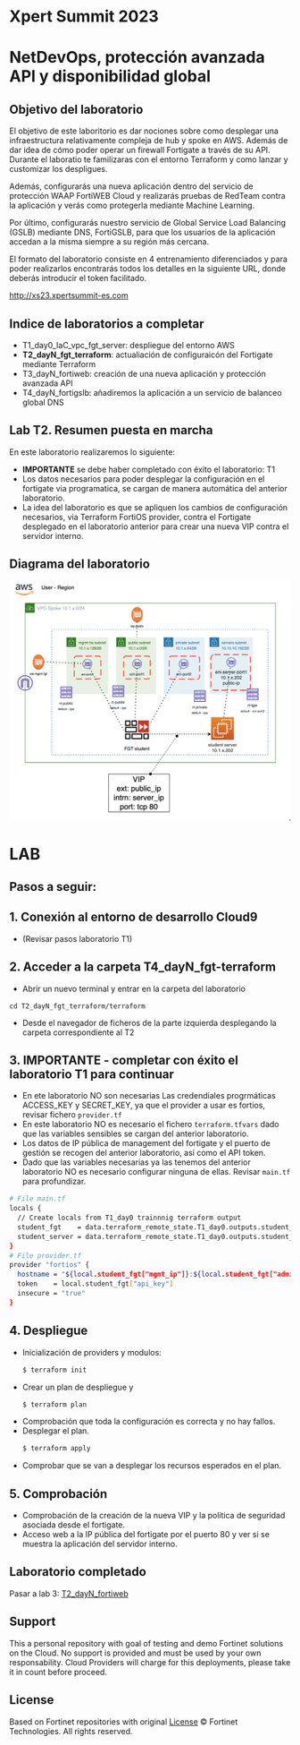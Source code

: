 # Xpert Summit 2023
# NetDevOps, protección avanzada API y disponibilidad global
## Objetivo del laboratorio
El objetivo de este laboritorio es dar nociones sobre como desplegar una infraestructura relativamente compleja de hub y spoke en AWS. Además de dar idea de cómo poder operar un firewall Fortigate a través de su API. Durante el laboratio te familizaras con el entorno Terraform y como lanzar y customizar los despligues. 

Además, configurarás una nueva aplicación dentro del servicio de protección WAAP FortiWEB Cloud y realizarás pruebas de RedTeam contra la aplicación y verás como protegerla mediante Machine Learning.  

Por último, configurarás nuestro servicio de Global Service Load Balancing (GSLB) mediante DNS, FortiGSLB, para que los usuarios de la aplicación accedan a la misma siempre a su región más cercana. 

El formato del laboratorio consiste en 4 entrenamiento diferenciados y para poder realizarlos encontrarás todos los detalles en la siguiente URL, donde deberás introducir el token facilitado.

http://xs23.xpertsummit-es.com

## Indice de laboratorios a completar
* T1_day0_IaC_vpc_fgt_server: despliegue del entorno AWS
* **T2_dayN_fgt_terraform**: actualiación de configuraicón del Fortigate mediante Terraform
* T3_dayN_fortiweb: creación de una nueva aplicación y protección avanzada API
* T4_dayN_fortigslb: añadiremos la aplicación a un servicio de balanceo global DNS

## Lab T2. Resumen puesta en marcha

En este laboratorio realizaremos lo siguiente:
- **IMPORTANTE** se debe haber completado con éxito el laboratorio: T1
- Los datos necesarios para poder desplegar la configuración en el fortigate via programatica, se cargan de manera automática del anterior laboratorio. 
- La idea del laboratorio es que se apliquen los cambios de configuración necesarios, via Terraform FortiOS provider, contra el Fortigate desplegado en el laboratorio anterior para crear una nueva VIP contra el servidor interno.


## Diagrama del laboratorio

![architecture overview](images/image0.png)


# LAB
## Pasos a seguir:

## 1. Conexión al entorno de desarrollo Cloud9
- (Revisar pasos laboratorio T1)

## 2.  Acceder a la carpeta T4_dayN_fgt-terraform
- Abrir un nuevo terminal y entrar en la carpeta del laboratorio
```
cd T2_dayN_fgt_terraform/terraform
```
- Desde el navegador de ficheros de la parte izquierda desplegando la carpeta correspondiente al T2

## 3. **IMPORTANTE** - completar con éxito el laboratorio T1 para continuar
- En ete laboratorio NO son necesarias Las credendiales progrmáticas ACCESS_KEY y SECRET_KEY, ya que el provider a usar es fortios, revisar fichero `provider.tf`
- En este laboratorio NO es necesario el fichero `terraform.tfvars` dado que las variables sensibles se cargan del anterior laboratorio.
- Los datos de IP pública de management del fortigate y el puerto de gestión se recogen del anterior laboratorio, así como el API token.
- Dado que las variables necesarias ya las tenemos del anterior laboratorio NO es necesario configurar ninguna de ellas. Revisar `main.tf` para profundizar.

```sh
# File main.tf
locals {
  // Create locals from T1_day0 trainnnig terraform output
  student_fgt    = data.terraform_remote_state.T1_day0.outputs.student_fgt
  student_server = data.terraform_remote_state.T1_day0.outputs.student_server
}
# File provider.tf
provider "fortios" {
  hostname = "${local.student_fgt["mgmt_ip"]}:${local.student_fgt["admin_port"]}"
  token    = local.student_fgt["api_key"]
  insecure = "true"
}
```

## 4. **Despliegue** 

* Inicialización de providers y modulos:
  ```sh
  $ terraform init
  ```
* Crear un plan de despliegue y 
  ```sh
  $ terraform plan
  ```
* Comprobación que toda la configuración es correcta y no hay fallos.
* Desplegar el plan.
  ```sh
  $ terraform apply
  ```
* Comprobar que se van a desplegar los recursos esperados en el plan.


## 5. **Comprobación**

* Comprobación de la creación de la nueva VIP y la política de seguridad asociada desde el fortigate. 
* Acceso web a la IP pública del fortigate por el puerto 80 y ver si se muestra la aplicación del servidor interno.


## Laboratorio completado

Pasar a lab 3: [T2_dayN_fortiweb](https://github.com/xpertsummit/xpertsummit23/tree/main/T2_dayN_fgt_fortiweb)

## Support
This a personal repository with goal of testing and demo Fortinet solutions on the Cloud. No support is provided and must be used by your own responsability. Cloud Providers will charge for this deployments, please take it in count before proceed.

## License
Based on Fortinet repositories with original [License](https://github.com/fortinet/fortigate-terraform-deploy/blob/master/LICENSE) © Fortinet Technologies. All rights reserved.


